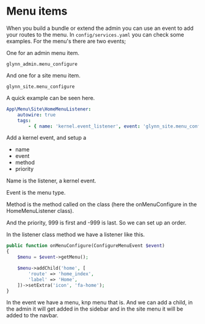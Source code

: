 # Menu items

When you build a bundle or extend the admin you can use an event to add your routes to the menu.
In `config/services.yaml` you can check some examples. For the menu's there are two events;

One for an admin menu item.

```
glynn_admin.menu_configure
```

And one for a site menu item.

```
glynn_site.menu_configure
```

A quick example can be seen here.

```yaml
App\Menu\Site\HomeMenuListener:
    autowire: true
    tags:
        - { name: 'kernel.event_listener', event: 'glynn_site.menu_configure', method: 'onMenuConfigure', priority: 999 }
```

Add a kernel event, and setup a
* name
* event
* method
* priority

Name is the listener, a kernel event.

Event is the menu type.

Method is the method called on the class (here the onMenuConfigure in the HomeMenuListener class).

And the priority, 999 is first and -999 is last. So we can set up an order.

In the listener class method we have a listener like this.

```php
public function onMenuConfigure(ConfigureMenuEvent $event)
{
    $menu = $event->getMenu();

    $menu->addChild('home', [
        'route' => 'home_index',
        'label' => 'Home',
    ])->setExtra('icon', 'fa-home');
}
```

In the event we have a menu, knp menu that is. And we can add a child, in the admin it 
will get added in the sidebar and in the site menu it will be added to the navbar.